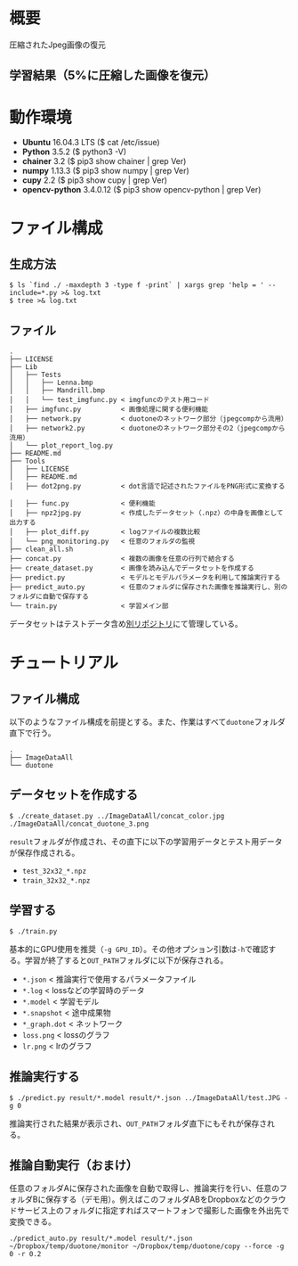 # 概要

圧縮されたJpeg画像の復元

## 学習結果（5%に圧縮した画像を復元）

<!--
<img src="" width="640px">

<img src="" width="640px">
-->

# 動作環境

- **Ubuntu** 16.04.3 LTS ($ cat /etc/issue)
- **Python** 3.5.2 ($ python3 -V)
- **chainer** 3.2 ($ pip3 show chainer | grep Ver)
- **numpy** 1.13.3 ($ pip3 show numpy | grep Ver)
- **cupy** 2.2 ($ pip3 show cupy | grep Ver)
- **opencv-python** 3.4.0.12 ($ pip3 show opencv-python | grep Ver)

# ファイル構成

## 生成方法

```console
$ ls `find ./ -maxdepth 3 -type f -print` | xargs grep 'help = ' --include=*.py >& log.txt
$ tree >& log.txt
```

## ファイル






```console
.
├── LICENSE
├── Lib
│   ├── Tests
│   │   ├── Lenna.bmp
│   │   ├── Mandrill.bmp
│   │   └── test_imgfunc.py < imgfuncのテスト用コード
│   ├── imgfunc.py          < 画像処理に関する便利機能
│   ├── network.py          < duotoneのネットワーク部分（jpegcompから流用）
│   ├── network2.py         < duotoneのネットワーク部分その2（jpegcompから流用）
│   └── plot_report_log.py
├── README.md
├── Tools
│   ├── LICENSE
│   ├── README.md
│   ├── dot2png.py          < dot言語で記述されたファイルをPNG形式に変換する

│   ├── func.py             < 便利機能
│   ├── npz2jpg.py          < 作成したデータセット（.npz）の中身を画像として出力する
│   ├── plot_diff.py        < logファイルの複数比較
│   └── png_monitoring.py   < 任意のフォルダの監視
├── clean_all.sh
├── concat.py               < 複数の画像を任意の行列で結合する
├── create_dataset.py       < 画像を読み込んでデータセットを作成する
├── predict.py              < モデルとモデルパラメータを利用して推論実行する
├── predict_auto.py         < 任意のフォルダに保存された画像を推論実行し、別のフォルダに自動で保存する
└── train.py                < 学習メイン部
```

データセットはテストデータ含め[別リポジトリ](https://github.com/ka10ryu1/FontDataAll)にて管理している。

# チュートリアル

## ファイル構成

以下のようなファイル構成を前提とする。また、作業はすべて`duotone`フォルダ直下で行う。

```console
.
├── ImageDataAll
└── duotone
```


## データセットを作成する

```console
$ ./create_dataset.py ../ImageDataAll/concat_color.jpg ./ImageDataAll/concat_duotone_3.png
```

`result`フォルダが作成され、その直下に以下の学習用データとテスト用データが保存作成される。

- `test_32x32_*.npz`
- `train_32x32_*.npz`

## 学習する

```console
$ ./train.py
```

基本的にGPU使用を推奨（`-g GPU_ID`）。その他オプション引数は`-h`で確認する。学習が終了すると`OUT_PATH`フォルダに以下が保存される。

- `*.json`      < 推論実行で使用するパラメータファイル
- `*.log`       < lossなどの学習時のデータ
- `*.model`     < 学習モデル
- `*.snapshot`  < 途中成果物
- `*_graph.dot` < ネットワーク
- `loss.png`    < lossのグラフ
- `lr.png`      < lrのグラフ

## 推論実行する

```console
$ ./predict.py result/*.model result/*.json ../ImageDataAll/test.JPG -g 0
```

推論実行された結果が表示され、`OUT_PATH`フォルダ直下にもそれが保存される。

## 推論自動実行（おまけ）

任意のフォルダAに保存された画像を自動で取得し、推論実行を行い、任意のフォルダBに保存する（デモ用）。例えばこのフォルダABをDropboxなどのクラウドサービス上のフォルダに指定すればスマートフォンで撮影した画像を外出先で変換できる。

```console
./predict_auto.py result/*.model result/*.json ~/Dropbox/temp/duotone/monitor ~/Dropbox/temp/duotone/copy --force -g 0 -r 0.2
```
